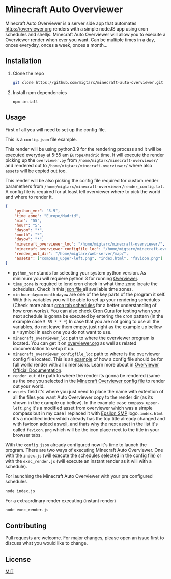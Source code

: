 # Minecraft Auto Overviewer

Minecraft Auto Overviewer is a server side app that automates https://overviewer.org renders with a simple nodeJS app using cron schedules and shelljs. Minecraft Auto Overviewer will allow you to execute a Overviewer render when ever you want. Can be multiple times in a day, onces everyday, onces a week, onces a month...

## Installation
1. Clone the repo
   ```sh
   git clone https://github.com/migtarx/minecraft-auto-overviewer.git
   ```
2. Install npm dependencies
    ```sh
   npm install
   ```

## Usage
First of all you will need to set up the config file.

This is a `config.json` file example.

This render will be using python3.9 for the rendering process and it will be executed everyday at 5:55 am `Europe/Madrid` time. It will execute the render picking up the `overviewer.py` from `/home/migtarx/minecraft-overviewer/` and rendered out to `/home/migtarx/minecraft-overviewer/` where also `assets` will be copied out too.

This render will be also picking the config file required for custom render paramethers from `/home/migtarx/minecraft-overviewer/render_config.txt`. A config file is required for at least tell overviewer where to pick the world and where to render it.
```json
{
    "python_ver": "3.9",
    "time_zone": "Europe/Madrid",
    "min": "55",
    "hour": "5",
    "dayom": "*",
    "month": "*",
    "dayow": "*",
    "minecraft_overviewer_loc": "/home/migtarx/minecraft-overviewer/",
    "minecraft_overviewer_configfile_loc": "/home/migtarx/minecraft-overviewer/render_config.txt",
    "render_out_dir": "/home/migtarx/web-server/map/",
    "assets": ["compass_upper-left.png", "index.html", "favicon.png"]
}
```


* `python_ver` stands for selecting your system python version. As minimum you will requiere python 3 for running  [Overviewer](https://overviewer.org/).
* `time_zone` is required to lend cron check in what time zone locate the schedules. Check in this [json file ](https://gist.github.com/migtarx/8823cc03b3d76d0577f2e5c59f4fdd8e) all available time zones.
* `min` `hour` `dayom` `month` `dayow` are one of the key parts of the program it self. With this variables you will be able to set up your rendering schedules (Check more about [cron tab schedules](https://github.com/lathonez/dotfiles/blob/master/crontab/example.crontab) for a better understanding of how cron works). You can also check [Cron Guru](https://crontab.guru/) for testing when your next schedule is gonna be executed by entering the cron pattern (in the example case `5 55 * * *`) In case that you are not going to use all the variables, do not leave them empty, just right as the example up bellow a `*` symbol in each one you do not want to use.
* `minecraft_overviewer_loc` path to where the overviewer program is located. You can get it on [overviewer.org](https://overviewer.org) as well as related documentation to setup it up.
* `minecraft_overviewer_configfile_loc` path to where is the overviewer config file located. This is an [example](https://gist.github.com/migtarx/00c3693ec2c73f70da572ae14760dd98) of how a config file should be for full world render with all dimensions. Learn more about in [Overviewer Official Documentation](http://docs.overviewer.org/en/latest/).
* `render_out_dir` path to where the render its gonna be rendered (same as the one you selected in the [Minecraft Overviewer config file](https://gist.github.com/migtarx/00c3693ec2c73f70da572ae14760dd98) to render out your world. 
* `assets` field it's where you just need to place the name with extention of all the files you want Auto Overviewer copy to the render dir (as its shown in the example up bellow). In the example case `compass_upper-left.png` it's a modified asset from overviewer which was a simple compass but in my case I replaced it with [Epsilon SMP](https://epsilonsmp.world) logo. `index.html` it's a modified index which already has the top title already changed and with favicon added aswell, and thats why the next asset in the list it's called `favicon.png` which will be the icon place next to the title in your browser tabs.

With the `config.json` already configured now it's time to launch the program. There are two ways of executing MInecraft Auto Overviewer. One with the `index.js` (will execute the schedules selected in the config file) or with the `exec_render.js` (will execute an instant render as it will with a schedule).

For launching the Minecraft Auto Overviewer with your pre configured schedules
```sh
node index.js
```
For a extraordinary render executing (instant render)
```sh
node exec_render.js
```
## Contributing
Pull requests are welcome. For major changes, please open an issue first to discuss what you would like to change.


## License
[MIT](https://choosealicense.com/licenses/mit/)
